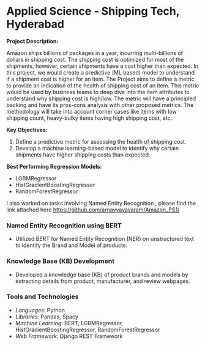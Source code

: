 # Applied Science - Shipping Tech, Hyderabad

**Project Description:**

Amazon ships billions of packages in a year, incurring multi-billions of dollars in shipping cost. The shipping cost is optimized for most of the shipments, however, certain shipments have a cost higher than expected. In this project, we would create a predictive (ML based) model to understand if a shipment cost is higher for an item. The Project aims to define a metric to provide an indication of the health of shipping cost of an item. This metric would be used by business teams to deep dive into the item attributes to understand why shipping cost is high/low. The metric will have a principled backing and have its pros-cons analysis with other proposed metrics. The methodology will take into account corner cases like items with low shipping count, heavy-bulky items having high shipping cost, etc.

**Key Objectives:**

1. Define a predictive metric for assessing the health of shipping cost.
2. Develop a machine learning-based model to identify why certain shipments have higher shipping costs than expected.

**Best Performing Regression Models:**
- LGBMRegressor
- HistGradientBoostingRegressor
- RandomForestRegressor

I also worked on tasks involving Named Entity Recognition , please find the link attached here https://github.com/arnavyayavaram/Amazon_PS1/

### Named Entity Recognition using BERT

- Utilized BERT for Named Entity Recognition (NER) on unstructured text to identify the Brand and Model of products.

### Knowledge Base (KB) Development

- Developed a knowledge base (KB) of product brands and models by extracting details from product, manufacturer, and review webpages.

### Tools and Technologies

- *Languages*: Python
- *Libraries*: Pandas, Spacy
- *Machine Learning*: BERT, LGBMRegressor, HistGradientBoostingRegressor, RandomForestRegressor
- *Web Framework*: Django REST Framework
